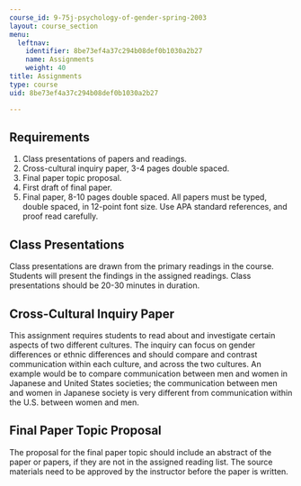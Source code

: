 ```yaml
---
course_id: 9-75j-psychology-of-gender-spring-2003
layout: course_section
menu:
  leftnav:
    identifier: 8be73ef4a37c294b08def0b1030a2b27
    name: Assignments
    weight: 40
title: Assignments
type: course
uid: 8be73ef4a37c294b08def0b1030a2b27

---
```


Requirements
------------

1.  Class presentations of papers and readings.
2.  Cross-cultural inquiry paper, 3-4 pages double spaced.
3.  Final paper topic proposal.
4.  First draft of final paper.
5.  Final paper, 8-10 pages double spaced. All papers must be typed, double spaced, in 12-point font size. Use APA standard references, and proof read carefully.

Class Presentations
-------------------

Class presentations are drawn from the primary readings in the course. Students will present the findings in the assigned readings. Class presentations should be 20-30 minutes in duration.

Cross-Cultural Inquiry Paper
----------------------------

This assignment requires students to read about and investigate certain aspects of two different cultures. The inquiry can focus on gender differences or ethnic differences and should compare and contrast communication within each culture, and across the two cultures. An example would be to compare communication between men and women in Japanese and United States societies; the communication between men and women in Japanese society is very different from communication within the U.S. between women and men.

Final Paper Topic Proposal
--------------------------

The proposal for the final paper topic should include an abstract of the paper or papers, if they are not in the assigned reading list. The source materials need to be approved by the instructor before the paper is written.